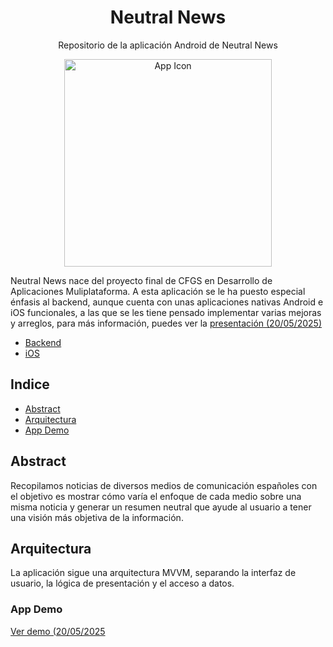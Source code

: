 <h1 align="center">Neutral News</h1>
<p align="center">Repositorio de la aplicación Android de Neutral News</p>
<p align="center">
  <img src="https://github.com/user-attachments/assets/f6b051c2-4e50-4b4f-b6c1-9f26233d1eb1" alt="App Icon" width="332"/>
</p>

Neutral News nace del proyecto final de CFGS en Desarrollo de Aplicaciones Muliplataforma.
A esta aplicación se le ha puesto especial énfasis al backend, aunque cuenta con unas aplicaciones nativas Android e iOS funcionales, a las que se les tiene pensado implementar varias mejoras y arreglos, para más información, puedes ver la [presentación (20/05/2025)](https://www.canva.com/design/DAGniT2itZA/xQ5kseKfUXHrKU7Y1SUJ8Q/view?utm_content=DAGniT2itZA&utm_campaign=designshare&utm_medium=link2&utm_source=uniquelinks&utlId=he99b512169)

- [Backend](https://github.com/martiespinosa/neutral-news-backend)
- [iOS](https://github.com/martiespinosa/neutral-news)

## Indice
- [Abstract](#abstract)
- [Arquitectura](#arquitectura)
- [App Demo](#app-demo)  

## Abstract
Recopilamos noticias de diversos medios de comunicación españoles con el objetivo es mostrar cómo varía el enfoque de cada medio sobre una misma noticia y generar un resumen neutral que ayude al usuario a tener una visión más objetiva de la información.

## Arquitectura
La aplicación sigue una arquitectura MVVM, separando la interfaz de usuario, la lógica de presentación y el acceso a datos. 

### App Demo
[Ver demo (20/05/2025](https://github.com/user-attachments/assets/cdc97bb6-300f-4396-a17c-a06e766f63a8)
